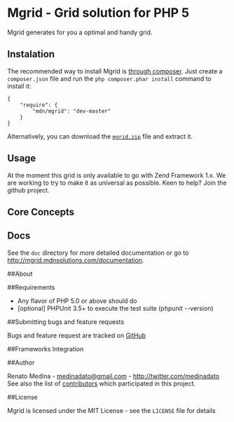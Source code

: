 # Mgrid - Grid solution for PHP 5

Mgrid generates for you a optimal and handy grid.

## Instalation

The recommended way to install Mgrid is [through
composer](http://getcomposer.org). Just create a `composer.json` file and
run the `php composer.phar install` command to install it:

    {
        "require": {
            "mdn/mgrid": "dev-master"
        }
    }

Alternatively, you can download the [`mgrid.zip`][1] file and extract it.

## Usage

At the moment this grid is only available to go with Zend Framework 1.x. 
We are working to try to make it as universal as possible. 
Keen to help? Join the github project.


## Core Concepts


## Docs

See the `doc` directory for more detailed documentation or go to http://mgrid.mdnsolutions.com/documentation.



##About


##Requirements

- Any flavor of PHP 5.0 or above should do
- [optional] PHPUnit 3.5+ to execute the test suite (phpunit --version)

##Submitting bugs and feature requests

Bugs and feature request are tracked on [GitHub](http://mgrid.mdnsolutions.com/issues)

##Frameworks Integration

##Author

Renato Medina - <medinadato@gmail.com> - <http://twitter.com/medinadato><br />
See also the list of [contributors](https://github.com/medinadato/mgrid/contributors) which participated in this project.

##License

Mgrid is licensed under the MIT License - see the `LICENSE` file for details


[1]: http://mgrid.mdnsolutions.com/download